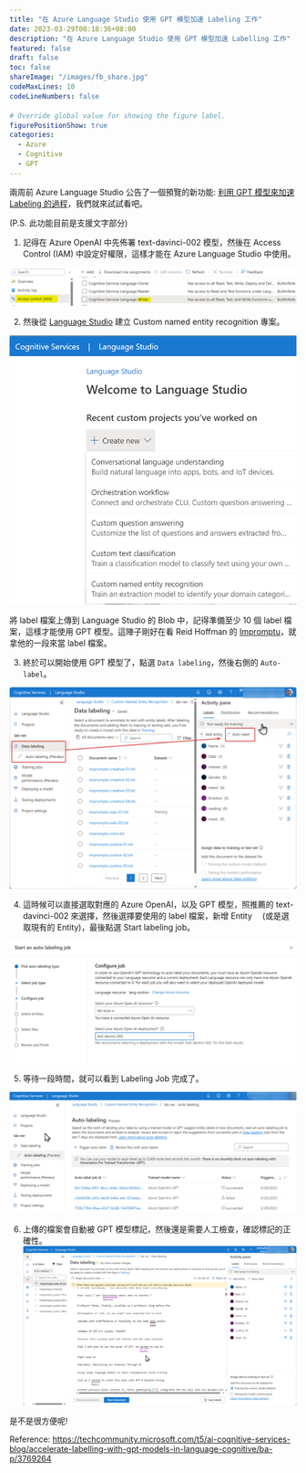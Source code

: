 ```yaml
---
title: "在 Azure Language Studio 使用 GPT 模型加速 Labeling 工作"
date: 2023-03-29T00:18:36+08:00
description: "在 Azure Language Studio 使用 GPT 模型加速 Labelling 工作"
featured: false
draft: false
toc: false
shareImage: "/images/fb_share.jpg"
codeMaxLines: 10
codeLineNumbers: false

# Override global value for showing the figure label.
figurePositionShow: true
categories:
  - Azure
  - Cognitive
  - GPT
---
```



兩周前 Azure Language Studio 公告了一個預覽的新功能: [利用 GPT 模型來加速 Labeling 的過程](https://techcommunity.microsoft.com/t5/ai-cognitive-services-blog/accelerate-labelling-with-gpt-models-in-language-cognitive/ba-p/3769264)，我們就來試試看吧。

(P.S. 此功能目前是支援文字部分)

<!--more-->

1. 記得在 Azure OpenAI 中先佈署 text-davinci-002 模型，然後在 Access Control (IAM) 中設定好權限，這樣才能在 Azure Language Studio 中使用。

  ![](/images/2023/2023-03/2023-03-29/01.png)

2. 然後從 [Language Studio](https://language.cognitive.azure.com/) 建立 Custom named entity recognition 專案。

  ![](/images/2023/2023-03/2023-03-29/02.png)

將 label 檔案上傳到 Language Studio 的 Blob 中，記得準備至少 10 個 label 檔案，這樣才能使用 GPT 模型。這陣子剛好在看 Reid Hoffman 的 [Impromptu](https://www.linkedin.com/pulse/impromptu-my-new-book-possible-podcast-reid-hoffman/)，就拿他的一段來當 label 檔案。

3. 終於可以開始使用 GPT 模型了，點選 `Data labeling`，然後右側的 `Auto-label`。

  ![](/images/2023/2023-03/2023-03-29/03.png)

4. 這時候可以直接選取對應的 Azure OpenAI，以及 GPT 模型，照推薦的 text-davinci-002 來選擇，然後選擇要使用的 label 檔案，新增 Entity 　(或是選取現有的 Entity)，最後點選 Start labeling job。

  ![](/images/2023/2023-03/2023-03-29/04.png)

5. 等待一段時間，就可以看到 Labeling Job 完成了。

  ![](/images/2023/2023-03/2023-03-29/05.png)


6. 上傳的檔案會自動被 GPT 模型標記，然後還是需要人工檢查，確認標記的正確性。
  ![](/images/2023/2023-03/2023-03-29/06.png)

是不是很方便呢!

Reference: https://techcommunity.microsoft.com/t5/ai-cognitive-services-blog/accelerate-labelling-with-gpt-models-in-language-cognitive/ba-p/3769264

 